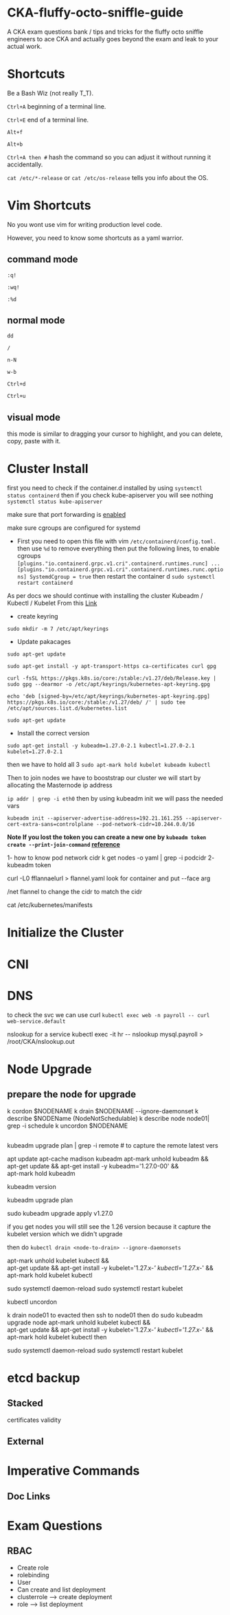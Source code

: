 # CKA-fluffy-octo-sniffle-guide
A CKA exam questions bank / tips and tricks for the fluffy octo sniffle engineers to ace CKA and actually goes beyond the exam and leak to your actual work.

# Shortcuts
Be a Bash Wiz (not really T_T).

`Ctrl+A` beginning of a terminal line.

`Ctrl+E` end of a terminal line.

`Alt+f`

`Alt+b`

`Ctrl+A then #` hash the command so you can adjust it without running it accidentally.

`cat /etc/*-release` or `cat /etc/os-release` tells you info about the OS.



# Vim Shortcuts
No you wont use vim for writing production level code.

However, you need to know some shortcuts as a yaml warrior.

## command mode

`:q!`

`:wq!`

`:%d`

## normal mode

`dd`

`/`

`n-N`

`w-b`

`Ctrl+d`

`Ctrl+u`

## visual mode
this mode is similar to dragging your cursor to highlight, and you can delete, copy, paste with it.

# Cluster Install
first you need to check if the container.d installed by using 
`systemctl status containerd`
then if you check kube-apiserver you will see nothing
`systemctl status kube-apiserver`

make sure that port forwarding is [enabled](https://kubernetes.io/docs/setup/production-environment/container-runtimes/#forwarding-ipv4-and-letting-iptables-see-bridged-traffic)



make sure cgroups are configured for systemd
- First you need to open this file with vim `/etc/containerd/config.toml.` then use `%d` to remove everything then put the following lines, to enable cgroups
`[plugins."io.containerd.grpc.v1.cri".containerd.runtimes.runc]
  ...
  [plugins."io.containerd.grpc.v1.cri".containerd.runtimes.runc.options]
    SystemdCgroup = true`
then restart the container d `sudo systemctl restart containerd`

As per docs we should continue with installing the cluster Kubeadm / Kubectl / Kubelet From this [Link](https://v1-27.docs.kubernetes.io/docs/setup/production-environment/tools/kubeadm/install-kubeadm/)
- create keyring

`sudo mkdir -m 7 /etc/apt/keyrings`
- Update pakacages

`sudo apt-get update`

`sudo apt-get install -y apt-transport-https ca-certificates curl gpg`

`curl -fsSL https://pkgs.k8s.io/core:/stable:/v1.27/deb/Release.key | sudo gpg --dearmor -o /etc/apt/keyrings/kubernetes-apt-keyring.gpg`

`echo 'deb [signed-by=/etc/apt/keyrings/kubernetes-apt-keyring.gpg] https://pkgs.k8s.io/core:/stable:/v1.27/deb/ /' | sudo tee /etc/apt/sources.list.d/kubernetes.list`

`sudo apt-get update`
- Install the correct version

`sudo apt-get install -y kubeadm=1.27.0-2.1 kubectl=1.27.0-2.1 kubelet=1.27.0-2.1`

then we have to hold all 3
`sudo apt-mark hold kubelet kubeadm kubectl`

Then to join nodes we have to booststrap our cluster
we will start by allocating the Masternode ip address

`ip addr | grep -i eth0`
then by using kubeadm init we will pass the needed vars

`kubeadm init --apiserver-advertise-address=192.21.161.255 --apiserver-cert-extra-sans=controlplane --pod-network-cidr=10.244.0.0/16`

 **Note If you lost the token you can create a new one by `kubeadm token create --print-join-command` [reference](https://kubernetes.io/docs/reference/setup-tools/kubeadm/kubeadm-join/#token-based-discovery-with-ca-pinning)**

1- how to  know pod network cidr k get nodes -o yaml | grep -i podcidr
2- kubeadm  token

curl -L0 fflannaelurl > flannel.yaml
look for container and put --face arg

/net flannel to change the cidr to match the cidr

cat /etc/kubernetes/manifests 
# Initialize the Cluster

# CNI

# DNS
to check the svc we can use curl
`kubectl exec web -n payroll -- curl web-service.default`

nslookup for a service
kubectl exec -it hr -- nslookup mysql.payroll > /root/CKA/nslookup.out

# Node Upgrade

## prepare the node for upgrade
k cordon $NODENAME
k drain $NODENAME --ignore-daemonset
k describe $NODEName (NodeNotSchedulable)
k describe node node01| grep -i schedule
k uncordon $NODENAME

## 
kubeadm upgrade plan | grep -i remote # to capture the remote latest vers

apt update
apt-cache madison kubeadm
apt-mark unhold kubeadm && \
apt-get update && apt-get install -y kubeadm='1.27.0-00' && \
apt-mark hold kubeadm

kubeadm version

kubeadm upgrade plan

sudo kubeadm upgrade apply v1.27.0

if you get nodes you will still see the 1.26 version because  it capture the kubelet version which we didn't upgrade 

then do 
`kubectl drain <node-to-drain> --ignore-daemonsets`

apt-mark unhold kubelet kubectl && \
apt-get update && apt-get install -y kubelet='1.27.x-*' kubectl='1.27.x-*' && \
apt-mark hold kubelet kubectl

sudo systemctl daemon-reload
sudo systemctl restart kubelet

kubectl uncordon <node-to-uncordon>

k drain node01 to evacted
then ssh to node01
then do 
sudo kubeadm upgrade node
apt-mark unhold kubelet kubectl && \
apt-get update && apt-get install -y kubelet='1.27.x-*' kubectl='1.27.x-*' && \
apt-mark hold kubelet kubectl
then 

sudo systemctl daemon-reload
sudo systemctl restart kubelet
# etcd backup 
  ## Stacked
  certificates
  validity
  
  ## External


# Imperative Commands 
  ## Doc Links

# Exam Questions

  ## RBAC
   - Create role
   - rolebinding
   - User
   - Can create and list deployment
   - clusterrole --> create deployment
   - role --> list deployment 

  ## 
    
